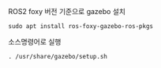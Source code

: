 
ROS2 foxy 버전 기준으로 gazebo 설치
```
sudo apt install ros-foxy-gazebo-ros-pkgs
```

소스명령어로 실행
```
. /usr/share/gazebo/setup.sh
```

